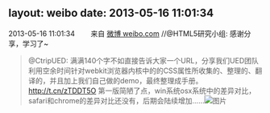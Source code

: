 layout: weibo
date: 2013-05-16 11:01:34
---
<meta name="referrer" content="no-referrer" />

2013-05-16 11:01:34  &nbsp;&nbsp;&nbsp;&nbsp;&nbsp;&nbsp; 来自 <a href="http://weibo.com/" rel="nofollow">微博 weibo.com</a>
//@HTML5研究小组: 感谢分享，学习了~
>  @CtripUED: 满满140个字不如直接告诉大家一个URL，分享我们UED团队利用空余时间针对webkit浏览器内核中的的CSS属性所收集的、整理的、翻译的，并且加上我们自己做的demo，最终整理成手册。http://t.cn/zTDDT5O 第一版简陋了点，win系统osx系统中的差异对比，safari和chrome的差异对比还没有，后期会陆续增加…… ​​​
>  ![图片](https://ww4.sinaimg.cn/large/71a499cdjw1e4pxivcys7j20za0gpwmd.jpg)
